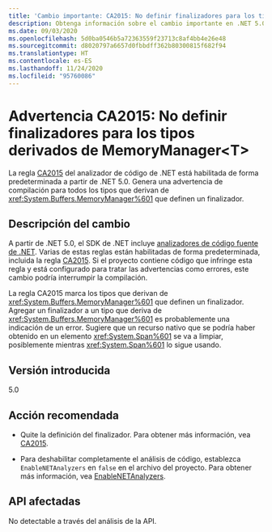 ```yaml
---
title: 'Cambio importante: CA2015: No definir finalizadores para los tipos derivados de MemoryManager<T>'
description: Obtenga información sobre el cambio importante en .NET 5.0 causado por la habilitación de la regla de análisis de código CA2015.
ms.date: 09/03/2020
ms.openlocfilehash: 5d0ba0546b5a72363559f23713c8af4bb4e26e48
ms.sourcegitcommit: d8020797a6657d0fbbdff362b80300815f682f94
ms.translationtype: HT
ms.contentlocale: es-ES
ms.lasthandoff: 11/24/2020
ms.locfileid: "95760086"
---
```

# <a name="warning-ca2015-do-not-define-finalizers-for-types-derived-from-memorymanagert"></a>Advertencia CA2015: No definir finalizadores para los tipos derivados de MemoryManager\<T>

La regla [CA2015](/visualstudio/code-quality/ca2015) del analizador de código de .NET está habilitada de forma predeterminada a partir de .NET 5.0. Genera una advertencia de compilación para todos los tipos que derivan de <xref:System.Buffers.MemoryManager%601> que definen un finalizador.

## <a name="change-description"></a>Descripción del cambio

A partir de .NET 5.0, el SDK de .NET incluye [analizadores de código fuente de .NET](../../../../fundamentals/code-analysis/overview.md). Varias de estas reglas están habilitadas de forma predeterminada, incluida la regla [CA2015](/visualstudio/code-quality/ca2015). Si el proyecto contiene código que infringe esta regla y está configurado para tratar las advertencias como errores, este cambio podría interrumpir la compilación.

La regla CA2015 marca los tipos que derivan de <xref:System.Buffers.MemoryManager%601> que definen un finalizador. Agregar un finalizador a un tipo que deriva de <xref:System.Buffers.MemoryManager%601> es probablemente una indicación de un error. Sugiere que un recurso nativo que se podría haber obtenido en un elemento <xref:System.Span%601> se va a limpiar, posiblemente mientras <xref:System.Span%601> lo sigue usando.

## <a name="version-introduced"></a>Versión introducida

5.0

## <a name="recommended-action"></a>Acción recomendada

- Quite la definición del finalizador. Para obtener más información, vea [CA2015](/visualstudio/code-quality/ca2015).

- Para deshabilitar completamente el análisis de código, establezca `EnableNETAnalyzers` en `false` en el archivo del proyecto. Para obtener más información, vea [EnableNETAnalyzers](../../../project-sdk/msbuild-props.md#enablenetanalyzers).

## <a name="affected-apis"></a>API afectadas

No detectable a través del análisis de la API.

<!--

### Affected APIs

Not detectable via API analysis.

### Category

Code analysis

-->
